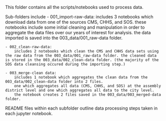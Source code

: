 This folder contains all the scripts/notebooks used to process data.

Sub-folders include
    - 001_import-raw-data: 
        includes 3 notebooks which download data from one of the sources CMS, CHHS, and SOS. these notebooks include some initial cleaning and manipulation in order to aggregate the data files over our years of interest for analysis. the data imported is saved into the 003_data/001_raw-data folder.

    - 002_clean-raw-data:
        includes 2 notebooks which clean the CMS and CHHS data sets using the raw data from the 003_data/001_raw-data folder. the cleaned data is stored in the 003_data/002_clean-data folder. (the majority of the SOS data cleansing occured during the importing step.)

    - 003_merge-clean data:
        includes 1 notebook which aggregates the clean data from the 003_data/002_clean-data folder into 2 files. 
        one which aggregates all data (CMS, CHHS, and SOS) at the assembly district level and one which aggregates all data to the city level. 
        the notebook creates 2 files saved in the 003_data/003_merged-data folder.

README files within each subfolder outline data processing steps taken in each jupyter notebook.
